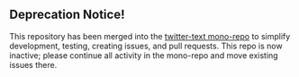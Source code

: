 ## Deprecation Notice!

This repository has been merged into the [twitter-text mono-repo](https://github.com/twitter/twitter-text) to simplify development, testing, creating issues, and pull requests. This repo is now inactive; please continue all activity in the mono-repo and move existing issues there.
